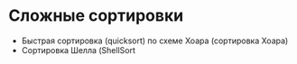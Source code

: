# Сложные сортировки
- Быстрая сортировка (quicksort) по схеме Хоара (сортировка Хоара)
- Сортировка Шелла (ShellSort
